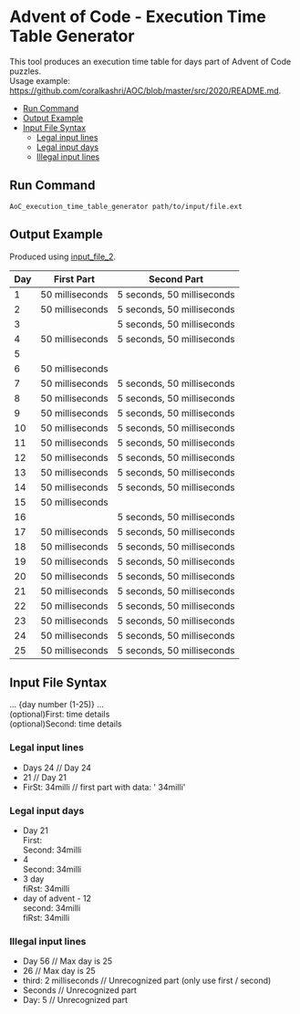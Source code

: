 # Advent of Code - Execution Time Table Generator

This tool produces an execution time table for days part of Advent of Code puzzles.<br>
Usage example: https://github.com/coralkashri/AOC/blob/master/src/2020/README.md.

* [Run Command](#run-command)
* [Output Example](#output-example)
* [Input File Syntax](#input-file-syntax)
  + [Legal input lines](#legal-input-lines)
  + [Legal input days](#legal-input-days)
  + [Illegal input lines](#illegal-input-lines)

## Run Command
```AoC_execution_time_table_generator path/to/input/file.ext```

## Output Example

Produced using [input_file_2](./input_file_examples/input_file_2.txt).

| Day | First Part | Second Part |
| --- | ---------- | ----------- |
| 1 |  50 milliseconds |  5 seconds, 50 milliseconds |
| 2 |  50 milliseconds |  5 seconds, 50 milliseconds |
| 3 |  |  5 seconds, 50 milliseconds |
| 4 |  50 milliseconds |  5 seconds, 50 milliseconds |
| 5 |  |  |
| 6 |  50 milliseconds |  |
| 7 |  50 milliseconds |  5 seconds, 50 milliseconds |
| 8 |  50 milliseconds |  5 seconds, 50 milliseconds |
| 9 |  50 milliseconds |  5 seconds, 50 milliseconds |
| 10 |  50 milliseconds |  5 seconds, 50 milliseconds |
| 11 |  50 milliseconds |  5 seconds, 50 milliseconds |
| 12 |  50 milliseconds |  5 seconds, 50 milliseconds |
| 13 |  50 milliseconds |  5 seconds, 50 milliseconds |
| 14 |  50 milliseconds |  5 seconds, 50 milliseconds |
| 15 |  50 milliseconds |  |
| 16 |  |  5 seconds, 50 milliseconds |
| 17 |  50 milliseconds |  5 seconds, 50 milliseconds |
| 18 |  50 milliseconds |  5 seconds, 50 milliseconds |
| 19 |  50 milliseconds |  5 seconds, 50 milliseconds |
| 20 |  50 milliseconds |  5 seconds, 50 milliseconds |
| 21 |  50 milliseconds |  5 seconds, 50 milliseconds |
| 22 |  50 milliseconds |  5 seconds, 50 milliseconds |
| 23 |  50 milliseconds |  5 seconds, 50 milliseconds |
| 24 |  50 milliseconds |  5 seconds, 50 milliseconds |
| 25 |  50 milliseconds |  5 seconds, 50 milliseconds |

## Input File Syntax

... {day number (1-25)} ...<br>
(optional)First: time details<br>
(optional)Second: time details<br>

### Legal input lines
* Days 24 // Day 24
* 21 // Day 21
* FirSt: 34milli // first part with data: ' 34milli'

### Legal input days
* Day 21<br>
  First:<br> 
  Second: 34milli
* 4<br>
  Second: 34milli
* 3 day<br>
  fiRst: 34milli
* day of advent - 12<br>
  second: 34milli<br>
  fiRst: 34milli

### Illegal input lines
* Day 56 // Max day is 25
* 26 // Max day is 25
* third: 2 milliseconds // Unrecognized part (only use first / second)
* Seconds // Unrecognized part
* Day: 5 // Unrecognized part